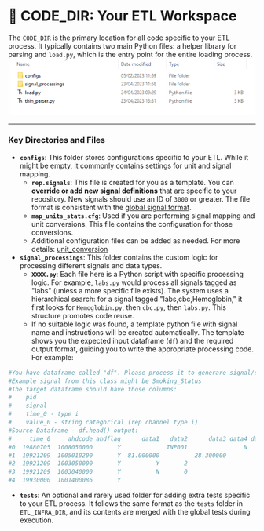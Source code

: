 # 📁 CODE_DIR: Your ETL Workspace

The `CODE_DIR` is the primary location for all code specific to your ETL process. It typically contains two main Python files: a helper library for parsing and `load.py`, which is the entry point for the entire loading process.
<img src="/attachments/13402978/13402983.png"/>

---

### Key Directories and Files

-   **`configs`**: This folder stores configurations specific to your ETL. While it might be empty, it commonly contains settings for unit and signal mapping.
    -   **`rep.signals`**: This file is created for you as a template. You can **override or add new signal definitions** that are specific to your repository. New signals should use an ID of `3000` or greater. The file format is consistent with the [global signal format](../../Repository%20Signals%20file%20format.md).
    -   **`map_units_stats.cfg`**: Used if you are performing signal mapping and unit conversions. This file contains the configuration for those conversions.
    -   Additional configuration files can be added as needed. For more details: [unit_conversion](../../Solution%20details%20-%20ETL_process%20tool/ETL%20Tutorial/02.Process%20Pipeline/unit_conversion)
-   **`signal_processings`**: This folder contains the custom logic for processing different signals and data types.
    -   **`XXXX.py`**: Each file here is a Python script with specific processing logic. For example, `labs.py` would process all signals tagged as "labs" (unless a more specific file exists). The system uses a hierarchical search: for a signal tagged "labs,cbc,Hemoglobin," it first looks for `Hemoglobin.py`, then `cbc.py`, then `labs.py`. This structure promotes code reuse.
    -   If no suitable logic was found, a template python file with signal name and instructions will be created automatically. The template shows you the expected input dataframe (`df`) and the required output format, guiding you to write the appropriate processing code. For example:

```python
#You have dataframe called "df". Please process it to generare signal/s of class "smoking"
#Example signal from this class might be Smoking_Status
#The target dataframe should have those columns:
#    pid
#    signal
#    time_0 - type i
#    value_0 - string categorical (rep channel type i)
#Source Dataframe - df.head() output:
#     time_0     ahdcode ahdflag      data1   data2      data3 data4 data5 data6  medcode signal  pid
#0  19880705  1008050000       Y             INP001                N           Y  4K22.00   None    1
#1  19921209  1005010200       Y  81.000000          28.300000                    22A..00   None    1
#2  19921209  1003050000       Y          Y       2                               136..00   None    1
#3  19921209  1003040000       Y          N       0                               137L.00   None    1
#4  19930000  1001400086       Y                                                  537..00   None    1
```
-   **`tests`**: An optional and rarely used folder for adding extra tests specific to your ETL process. It follows the same format as the `tests` folder in `ETL_INFRA_DIR`, and its contents are merged with the global tests during execution.